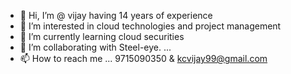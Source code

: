- 👋 Hi, I’m @ vijay having 14 years of experience
- 👀 I’m interested in cloud technologies and project management
- 🌱 I’m currently learning cloud securities
- 💞️ I’m collaborating with Steel-eye. ...
- 📫 How to reach me ... 9715090350 & kcvijay99@gmail.com

<!---
kcvijay99/kcvijay99 is a ✨ special ✨ repository because its `README.md` (this file) appears on your GitHub profile.
You can click the Preview link to take a look at your changes.
--->
